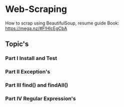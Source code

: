 # Web-Scraping

How to scrap using BeautifulSoup, resume guide
Book: https://mega.nz/#F!HIcEgCbA

## Topic's

### Part I Install and Test
### Part II Exception's
### Part III find() and findAll()
### Part IV Regular Expression's

